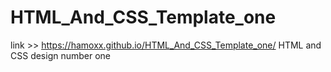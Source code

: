 # HTML_And_CSS_Template_one
link >> https://hamoxx.github.io/HTML_And_CSS_Template_one/
HTML and CSS design number one
